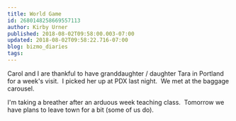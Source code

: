 ```yaml
---
title: World Game
id: 2680148258669557113
author: Kirby Urner
published: 2018-08-02T09:58:00.003-07:00
updated: 2018-08-02T09:58:22.716-07:00
blog: bizmo_diaries
tags: 
---
```


Carol and I are thankful to have granddaughter / daughter Tara in Portland for a week's visit.  I picked her up at PDX last night.  We met at the baggage carousel.

I'm taking a breather after an arduous week teaching class.  Tomorrow we have plans to leave town for a bit (some of us do).